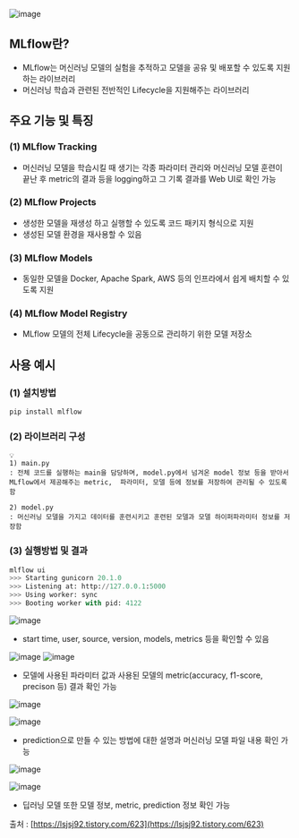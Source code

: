 ![image](https://user-images.githubusercontent.com/87981867/211442559-94926bcf-5c95-4df2-b819-000b2403905e.png)

## MLflow란?

- MLflow는 머신러닝 모델의 실험을 추적하고 모델을 공유 및 배포할 수 있도록 지원하는 라이브러리
- 머신러닝 학습과 관련된 전반적인 Lifecycle을 지원해주는 라이브러리

## 주요 기능 및 특징

### (1) MLflow Tracking

- 머신러닝 모델을 학습시킬 때 생기는 각종 파라미터 관리와 머신러닝 모델 훈련이 끝난 후 metric의 결과 등을 logging하고 그 기록 결과를 Web UI로 확인 가능

### (2) MLflow Projects

- 생성한 모델을 재생성 하고 실행할 수 있도록 코드 패키지 형식으로 지원
- 생성된 모델 환경을 재사용할 수 있음

### (3) MLflow Models

- 동일한 모델을 Docker, Apache Spark, AWS 등의 인프라에서 쉽게 배치할 수 있도록 지원

### (4) MLflow Model Registry

- MLflow 모델의 전체 Lifecycle을 공동으로 관리하기 위한 모델 저장소

## 사용 예시

### (1) 설치방법

```python
pip install mlflow
```

### (2) 라이브러리 구성

```
💡
1) main.py
: 전체 코드를 실행하는 main을 담당하며, model.py에서 넘겨온 model 정보 등을 받아서 MLflow에서 제공해주는 metric,  파라미터, 모델 등에 정보를 저장하여 관리될 수 있도록 함

2) model.py
: 머신러닝 모델을 가지고 데이터를 훈련시키고 훈련된 모델과 모델 하이퍼파라미터 정보를 저장함
```

### (3) 실행방법 및 결과

```python
mlflow ui
>>> Starting gunicorn 20.1.0
>>> Listening at: http://127.0.0.1:5000
>>> Using worker: sync
>>> Booting worker with pid: 4122
```

![image](https://user-images.githubusercontent.com/87981867/211469295-aafebd92-23f5-4948-bbe8-18ad346edfb1.png)

- start time, user, source, version, models, metrics 등을 확인할 수 있음

![image](https://user-images.githubusercontent.com/87981867/211469320-6e57c15e-fb60-4b1d-9718-cb55df6c0678.png) ![image](https://user-images.githubusercontent.com/87981867/211469337-bd44e782-149e-4727-93e1-8f7bca5d3e20.png)

- 모델에 사용된 파라미터 값과 사용된 모델의 metric(accuracy, f1-score, precison 등) 결과 확인 가능

![image](https://user-images.githubusercontent.com/87981867/211469401-e785d2bb-739d-4d71-89b5-6fdd7f395711.png)

![image](https://user-images.githubusercontent.com/87981867/211469416-c2acb15e-333c-4291-808a-0a255e355f79.png)

- prediction으로 만들 수 있는 방법에 대한 설명과 머신러닝 모델 파일 내용 확인 가능

![image](https://user-images.githubusercontent.com/87981867/211469453-3db783d6-194d-42c1-96d5-0721cc4319d7.png)

![image](https://user-images.githubusercontent.com/87981867/211469466-d849989b-ad81-4836-bc4f-6227e0fc0e15.png)

- 딥러닝 모델 또한 모델 정보, metric, prediction 정보 확인 가능

출처 : [https://lsjsj92.tistory.com/623](https://lsjsj92.tistory.com/623)
